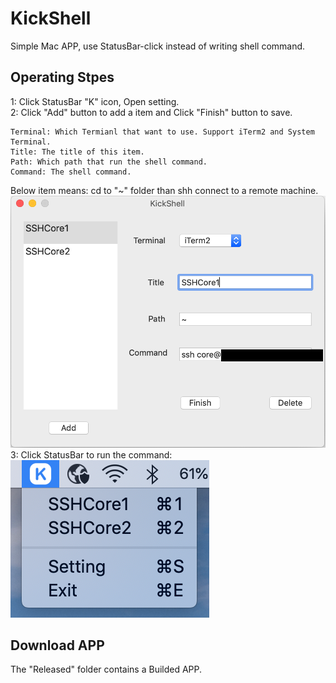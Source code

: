 # KickShell
Simple Mac APP, use StatusBar-click instead of writing shell command.

## Operating Stpes
1: Click StatusBar "K" icon, Open setting.<br>
2: Click "Add" button to add a item and Click "Finish" button to save.
```
Terminal: Which Termianl that want to use. Support iTerm2 and System Terminal.
Title: The title of this item.
Path: Which path that run the shell command.
Command: The shell command.
```

Below item means: cd to "~" folder than shh connect to a remote machine.<br>
![image](Pics/pic2.png) <br>
3: Click StatusBar to run the command:<br>
![image](Pics/pic1.png)

## Download APP
The "Released" folder contains a Builded APP.
